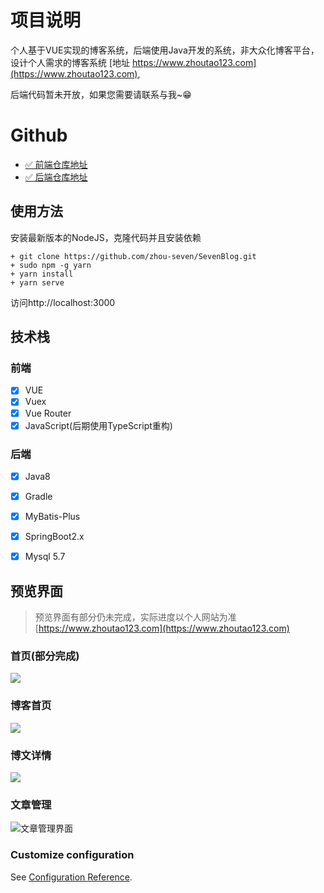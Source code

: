 # 项目说明

个人基于VUE实现的博客系统，后端使用Java开发的系统，非大众化博客平台，设计个人需求的博客系统 [地址 https://www.zhoutao123.com](https://www.zhoutao123.com),

后端代码暂未开放，如果您需要请联系与我~😁

# Github

+ [✅ 前端仓库地址](https://github.com/zhou-seven/SevenBlog-FrontEnd)
+ [✅ 后端仓库地址](https://github.com/zhou-seven/SevenBlog-BackEnd)


## 使用方法

安装最新版本的NodeJS，克隆代码并且安装依赖

```shell script
+ git clone https://github.com/zhou-seven/SevenBlog.git
+ sudo npm -g yarn
+ yarn install
+ yarn serve
```

访问http://localhost:3000


## 技术栈

### 前端
- [x] VUE
- [x] Vuex
- [x] Vue Router
- [x] JavaScript(后期使用TypeScript重构)

### 后端
- [x] Java8
- [x] Gradle
- [x] MyBatis-Plus
- [x] SpringBoot2.x
- [x] Mysql 5.7


## 预览界面

> 预览界面有部分仍未完成，实际进度以个人网站为准 [https://www.zhoutao123.com](https://www.zhoutao123.com)

### 首页(部分完成)

![](https://taoes-blog.oss-cn-shanghai.aliyuncs.com/picture/index-page.jpg)

### 博客首页

![](https://taoes-blog.oss-cn-shanghai.aliyuncs.com/picture/index-blog.jpg)


### 博文详情
![](https://taoes-blog.oss-cn-shanghai.aliyuncs.com/picture/blog-detail.jpg)


### 文章管理

![文章管理界面](https://taoes-blog.oss-cn-shanghai.aliyuncs.com/picture/%E6%96%87%E7%AB%A0%E7%AE%A1%E7%90%86.png)



### Customize configuration
See [Configuration Reference](https://cli.vuejs.org/config/).

